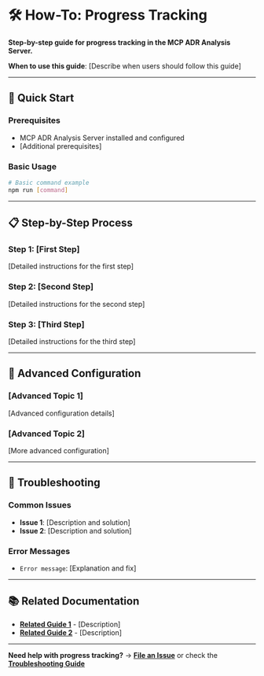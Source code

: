 # 🛠️ How-To: Progress Tracking

**Step-by-step guide for progress tracking in the MCP ADR Analysis Server.**

**When to use this guide**: [Describe when users should follow this guide]

---

## 🎯 Quick Start

### Prerequisites

- MCP ADR Analysis Server installed and configured
- [Additional prerequisites]

### Basic Usage

```bash
# Basic command example
npm run [command]
```

---

## 📋 Step-by-Step Process

### Step 1: [First Step]

[Detailed instructions for the first step]

### Step 2: [Second Step]

[Detailed instructions for the second step]

### Step 3: [Third Step]

[Detailed instructions for the third step]

---

## 🔧 Advanced Configuration

### [Advanced Topic 1]

[Advanced configuration details]

### [Advanced Topic 2]

[More advanced configuration]

---

## 🚨 Troubleshooting

### Common Issues

- **Issue 1**: [Description and solution]
- **Issue 2**: [Description and solution]

### Error Messages

- `Error message`: [Explanation and fix]

---

## 📚 Related Documentation

- **[Related Guide 1](../reference/api-reference.md)** - [Description]
- **[Related Guide 2](./troubleshooting.md)** - [Description]

---

**Need help with progress tracking?** → **[File an Issue](https://github.com/tosin2013/mcp-adr-analysis-server/issues)** or check the **[Troubleshooting Guide](troubleshooting.md)**
